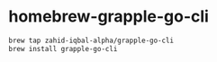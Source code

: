 # homebrew-grapple-go-cli

```bash
brew tap zahid-iqbal-alpha/grapple-go-cli
brew install grapple-go-cli
```
